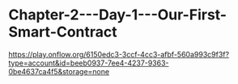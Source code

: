 # Chapter-2---Day-1---Our-First-Smart-Contract


https://play.onflow.org/6150edc3-3ccf-4cc3-afbf-560a993c9f3f?type=account&id=beeb0937-7ee4-4237-9363-0be4637ca4f5&storage=none





